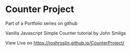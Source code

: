 # Counter Project
Part of a Portfolio series on github

Vanilla Javascript Simple Counter tutorial by John Smilga

View Live on https://roshroslin.github.io/CounterProject/
